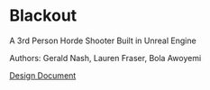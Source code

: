 # Blackout
A 3rd Person Horde Shooter Built in Unreal Engine

Authors: Gerald Nash, Lauren Fraser, Bola Awoyemi

[Design Document](https://docs.google.com/document/d/1C62EvfXwvDxQsO44MoDCiGU28SdLFE8H6SbXjD89hqI/edit?usp=sharing)
